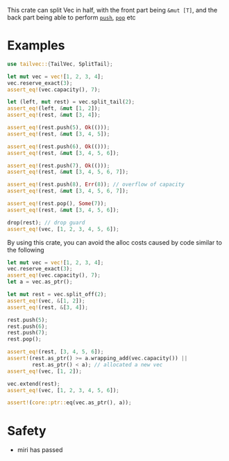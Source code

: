 This crate can split Vec in half, with the front part being `&mut [T]`,
and the back part being able to perform [`push`], [`pop`] etc

[`push`]: TailVec::push
[`pop`]: TailVec::pop

# Examples

```rust
use tailvec::{TailVec, SplitTail};

let mut vec = vec![1, 2, 3, 4];
vec.reserve_exact(3);
assert_eq!(vec.capacity(), 7);

let (left, mut rest) = vec.split_tail(2);
assert_eq!(left, &mut [1, 2]);
assert_eq!(rest, &mut [3, 4]);

assert_eq!(rest.push(5), Ok(()));
assert_eq!(rest, &mut [3, 4, 5]);

assert_eq!(rest.push(6), Ok(()));
assert_eq!(rest, &mut [3, 4, 5, 6]);

assert_eq!(rest.push(7), Ok(()));
assert_eq!(rest, &mut [3, 4, 5, 6, 7]);

assert_eq!(rest.push(8), Err(8)); // overflow of capacity
assert_eq!(rest, &mut [3, 4, 5, 6, 7]);

assert_eq!(rest.pop(), Some(7));
assert_eq!(rest, &mut [3, 4, 5, 6]);

drop(rest); // drop guard
assert_eq!(vec, [1, 2, 3, 4, 5, 6]);
```

By using this crate,
you can avoid the alloc costs caused by code similar to the following

```rust
let mut vec = vec![1, 2, 3, 4];
vec.reserve_exact(3);
assert_eq!(vec.capacity(), 7);
let a = vec.as_ptr();

let mut rest = vec.split_off(2);
assert_eq!(vec, &[1, 2]);
assert_eq!(rest, &[3, 4]);

rest.push(5);
rest.push(6);
rest.push(7);
rest.pop();

assert_eq!(rest, [3, 4, 5, 6]);
assert!(rest.as_ptr() >= a.wrapping_add(vec.capacity()) ||
        rest.as_ptr() < a); // allocated a new vec
assert_eq!(vec, [1, 2]);

vec.extend(rest);
assert_eq!(vec, [1, 2, 3, 4, 5, 6]);

assert!(core::ptr::eq(vec.as_ptr(), a));
```

# Safety
- miri has passed
